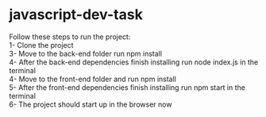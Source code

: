 # javascript-dev-task

Follow these steps to run the project:  
1- Clone the project  
3- Move to the back-end folder run npm install  
4- After the back-end dependencies finish installing run node index.js in the terminal  
4- Move to the front-end folder and run npm install  
5- After the front-end dependencies finish installing run npm start in the terminal  
6- The project should start up in the browser now  
